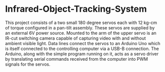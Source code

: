 # Infrared-Object-Tracking-System
This project consists of a two small 180 degree servos each with 12 kg-cm of torque configured in a pan-tilt assembly. These servos are supplied by an external 6V power source. Mounted to the arm of the upper servo is an IR-cut switching camera capable of capturing video with and without ambient visible light. Data lines connect the servos to an Arduino Uno which is itself connected to the controlling computer via a USB-B connection. The Arduino, along with the simple program running on it, acts as a servo driver by translating serial commands received from the computer into PWM signals for the servos.
